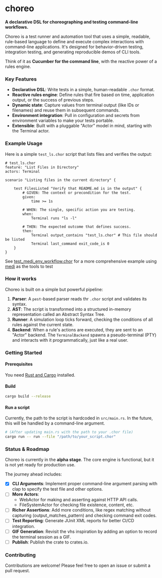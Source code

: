# **choreo**

**A declarative DSL for choreographing and testing command-line workflows.**

Choreo is a test runner and automation tool that uses a simple, readable, rule-based language to define and execute
complex interactions with command-line applications. It's designed for behavior-driven testing, integration testing, and
generating reproducible demos of CLI tools.

Think of it as **Cucumber for the command line**, with the reactive power of a rules engine.

### **Key Features**

* **Declarative DSL**: Write tests in a simple, human-readable `.chor` format.
* **Reactive rules engine**: Define rules that fire based on time, application output, or the success of previous steps.
* **Dynamic state**: Capture values from terminal output (like IDs or filenames) and reuse them in subsequent commands.
* **Environment integration**: Pull in configuration and secrets from environment variables to make your tests portable.
* **Extensible**: Built with a pluggable "Actor" model in mind, starting with the Terminal actor.

### **Example Usage**

Here is a simple `test_ls.chor` script that lists files and verifies the output:

```
# test_ls.chor
feature: "List Files in Directory"
actors: Terminal

scenario "Listing files in the current directory" {

    test FilesListed "Verify that README.md is in the output" {
        # GIVEN: The context or precondition for the test.
        given:
            time >= 1s

        # WHEN: The single, specific action you are testing.
        when:
            Terminal runs "ls -l"

        # THEN: The expected outcome that defines success.
        then:
            Terminal output_contains "test_ls.chor" # This file should be listed
            Terminal last_command exit_code_is 0
    }
}
```

See [test_medi_env_workflow.chor](examples/test_medi_env_workflow.chor) for a more comprehensive example
using [medi](https://github.com/cladam/medi) as the tools to test

### How it works

Choreo is built on a simple but powerful pipeline:

1. **Parser**: A `pest`-based parser reads thr `.chor` script and validates its syntax.
2. **AST**: The script is transformed into a structured in-memory representation called an Abstract Syntax Tree.
3. **Runner**: A simulation loop ticks forward, checking the conditions of all rules against the current state.
4. **Backend**: When a rule's actions are executed, they are sent to an "Actor" backend. The `TerminalBackend` spawns a
   pseudo-terminal (PTY) and interacts with it programmatically, just like a real user.

### Getting Started

#### Prerequisites

You need [Rust and Cargo](https://www.rust-lang.org/tools/install) installed.

#### Build

```bash
cargo build --release
```

#### Run a script

Currently, the path to the script is hardcoded in `src/main.rs`. In the future, this will be handled by a command-line
argument.

```bash
# (After updating main.rs with the path to your .chor file)  
cargo run -- run --file "/path/to/your_script.chor"
```

### Status & Roadmap

Choreo is currently in the **alpha stage**. The core engine is functional, but it is not yet ready for production use.

The journey ahead includes:

* [x] **CLI Arguments**: Implement proper command-line argument parsing with clap to specify the test file and other
  options.
* [ ] **More Actors**:
    * WebActor for making and asserting against HTTP API calls.
    * FileSystemActor for checking file existence, content, etc.
* [ ] **Richer Assertions**: Add more conditions, like regex matching without capturing (output_matches_pattern) and
  checking command exit codes.
* [ ] **Test Reporting**: Generate JUnit XML reports for better CI/CD integration.
* [ ] **GIF Generation**: Revisit the vhs inspiration by adding an option to record the terminal session as a GIF.
* [ ] **Publish**: Publish the crate to crates.io.

### **Contributing**

Contributions are welcome! Please feel free to open an issue or submit a pull request.

